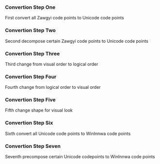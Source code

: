 ### Convertion Step One
First convert all Zawgyi code points to Unicode code points

### Convertion Step Two
Second decompose certain Zawgyi code points to Unicode code points

### Convertion Step Three
Third change from visual order to logical order

### Convertion Step Four
Fourth change from logical order to visual order

### Convertion Step Five
Fifth change shape for visual look

### Convertion Step Six
Sixth convert all Unicode code points to WinInnwa code points

### Convertion Step Seven
Seventh precompose certain Unicode codepoints to WinInnwa code points
